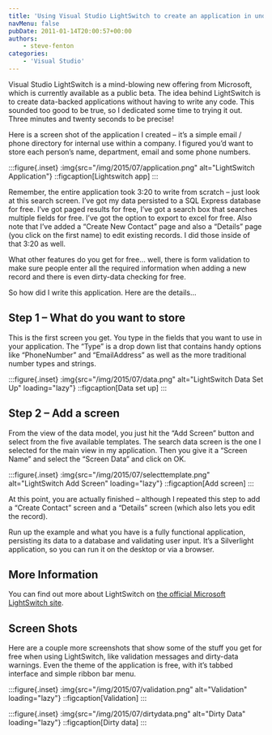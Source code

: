 ```yaml
---
title: 'Using Visual Studio LightSwitch to create an application in under four minutes'
navMenu: false
pubDate: 2011-01-14T20:00:57+00:00
authors:
    - steve-fenton
categories:
    - 'Visual Studio'
---
```


Visual Studio LightSwitch is a mind-blowing new offering from Microsoft, which is currently available as a public beta. The idea behind LightSwitch is to create data-backed applications without having to write any code. This sounded too good to be true, so I dedicated some time to trying it out. Three minutes and twenty seconds to be precise!

Here is a screen shot of the application I created – it’s a simple email / phone directory for internal use within a company. I figured you’d want to store each person’s name, department, email and some phone numbers.

:::figure{.inset}
:img{src="/img/2015/07/application.png" alt="LightSwitch Application"}
::figcaption[Lightswitch app]
:::

Remember, the entire application took 3:20 to write from scratch – just look at this search screen. I’ve got my data persisted to a SQL Express database for free. I’ve got paged results for free, I’ve got a search box that searches multiple fields for free. I’ve got the option to export to excel for free. Also note that I’ve added a “Create New Contact” page and also a “Details” page (you click on the first name) to edit existing records. I did those inside of that 3:20 as well.

What other features do you get for free… well, there is form validation to make sure people enter all the required information when adding a new record and there is even dirty-data checking for free.

So how did I write this application. Here are the details…

## Step 1 – What do you want to store

This is the first screen you get. You type in the fields that you want to use in your application. The “Type” is a drop down list that contains handy options like “PhoneNumber” and “EmailAddress” as well as the more traditional number types and strings.

:::figure{.inset}
:img{src="/img/2015/07/data.png" alt="LightSwitch Data Set Up" loading="lazy"}
::figcaption[Data set up]
:::

## Step 2 – Add a screen

From the view of the data model, you just hit the “Add Screen” button and select from the five available templates. The search data screen is the one I selected for the main view in my application. Then you give it a “Screen Name” and select the “Screen Data” and click on OK.

:::figure{.inset}
:img{src="/img/2015/07/selecttemplate.png" alt="LightSwitch Add Screen" loading="lazy"}
::figcaption[Add screen]
:::

At this point, you are actually finished – although I repeated this step to add a “Create Contact” screen and a “Details” screen (which also lets you edit the record).

Run up the example and what you have is a fully functional application, persisting its data to a database and validating user input. It’s a Silverlight application, so you can run it on the desktop or via a browser.

## More Information

You can find out more about LightSwitch on [the official Microsoft LightSwitch site](http://www.microsoft.com/visualstudio/en-us/lightswitch).

## Screen Shots

Here are a couple more screenshots that show some of the stuff you get for free when using LightSwitch, like validation messages and dirty-data warnings. Even the theme of the application is free, with it’s tabbed interface and simple ribbon bar menu.

:::figure{.inset}
:img{src="/img/2015/07/validation.png" alt="Validation" loading="lazy"}
::figcaption[Validation]
:::

:::figure{.inset}
:img{src="/img/2015/07/dirtydata.png" alt="Dirty Data" loading="lazy"}
::figcaption[Dirty data]
:::